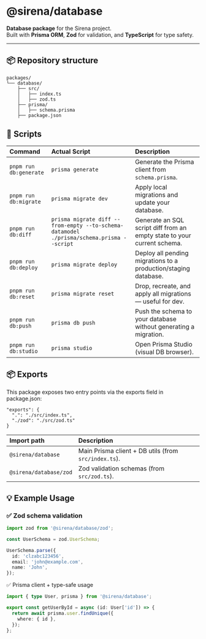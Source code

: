 # @sirena/database

**Database package** for the Sirena project.  
Built with **Prisma ORM**, **Zod** for validation, and **TypeScript** for type safety.

---

## 📦 Repository structure

```plaintext
packages/
└── database/
    ├── src/
    │   ├── index.ts
    │   ├── zod.ts
    ├── prisma/
    │   ├── schema.prisma
    ├── package.json
```

## 🚀 Scripts

| Command | Actual Script | Description |
|:--|:--|:--|
| `pnpm run db:generate` | `prisma generate` | Generate the Prisma client from `schema.prisma`. |
| `pnpm run db:migrate` | `prisma migrate dev` | Apply local migrations and update your database. |
| `pnpm run db:diff` | `prisma migrate diff --from-empty --to-schema-datamodel ./prisma/schema.prisma --script` | Generate an SQL script diff from an empty state to your current schema. |
| `pnpm run db:deploy` | `prisma migrate deploy` | Deploy all pending migrations to a production/staging database. |
| `pnpm run db:reset` | `prisma migrate reset` | Drop, recreate, and apply all migrations — useful for dev. |
| `pnpm run db:push` | `prisma db push` | Push the schema to your database without generating a migration. |
| `pnpm run db:studio` | `prisma studio` | Open Prisma Studio (visual DB browser). |

## 📦 Exports

This package exposes two entry points via the exports field in package.json:

```jsopn
"exports": {
  ".": "./src/index.ts",
  "./zod": "./src/zod.ts"
}
```

| Import path | Description |
|:--|:--|
| `@sirena/database` | Main Prisma client + DB utils (from `src/index.ts`). |
| `@sirena/database/zod` | Zod validation schemas (from `src/zod.ts`). |

## 💡 Example Usage

### ✅ Zod schema validation

```ts
import zod from '@sirena/database/zod';

const UserSchema = zod.UserSchema;

UserSchema.parse({
  id: 'clzabc123456',
  email: 'john@example.com',
  name: 'John',
});
```

✅ Prisma client + type-safe usage

```ts
import { type User, prisma } from '@sirena/database';

export const getUserById = async (id: User['id']) => {
  return await prisma.user.findUnique({
    where: { id },
  });
};
```
